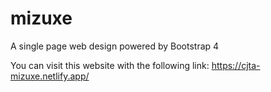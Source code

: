 # mizuxe
A single page web design powered by Bootstrap 4

You can visit this website with the following link: https://cjta-mizuxe.netlify.app/
